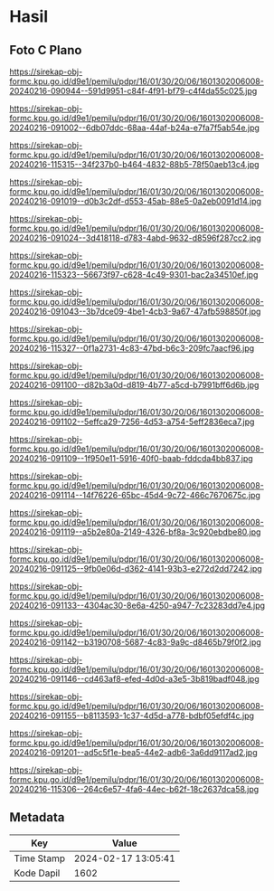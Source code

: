 # Hasil

## Foto C Plano

https://sirekap-obj-formc.kpu.go.id/d9e1/pemilu/pdpr/16/01/30/20/06/1601302006008-20240216-090944--591d9951-c84f-4f91-bf79-c4f4da55c025.jpg

https://sirekap-obj-formc.kpu.go.id/d9e1/pemilu/pdpr/16/01/30/20/06/1601302006008-20240216-091002--6db07ddc-68aa-44af-b24a-e7fa7f5ab54e.jpg

https://sirekap-obj-formc.kpu.go.id/d9e1/pemilu/pdpr/16/01/30/20/06/1601302006008-20240216-115315--34f237b0-b464-4832-88b5-78f50aeb13c4.jpg

https://sirekap-obj-formc.kpu.go.id/d9e1/pemilu/pdpr/16/01/30/20/06/1601302006008-20240216-091019--d0b3c2df-d553-45ab-88e5-0a2eb0091d14.jpg

https://sirekap-obj-formc.kpu.go.id/d9e1/pemilu/pdpr/16/01/30/20/06/1601302006008-20240216-091024--3d418118-d783-4abd-9632-d8596f287cc2.jpg

https://sirekap-obj-formc.kpu.go.id/d9e1/pemilu/pdpr/16/01/30/20/06/1601302006008-20240216-115323--56673f97-c628-4c49-9301-bac2a34510ef.jpg

https://sirekap-obj-formc.kpu.go.id/d9e1/pemilu/pdpr/16/01/30/20/06/1601302006008-20240216-091043--3b7dce09-4be1-4cb3-9a67-47afb598850f.jpg

https://sirekap-obj-formc.kpu.go.id/d9e1/pemilu/pdpr/16/01/30/20/06/1601302006008-20240216-115327--0f1a2731-4c83-47bd-b6c3-209fc7aacf96.jpg

https://sirekap-obj-formc.kpu.go.id/d9e1/pemilu/pdpr/16/01/30/20/06/1601302006008-20240216-091100--d82b3a0d-d819-4b77-a5cd-b7991bff6d6b.jpg

https://sirekap-obj-formc.kpu.go.id/d9e1/pemilu/pdpr/16/01/30/20/06/1601302006008-20240216-091102--5effca29-7256-4d53-a754-5eff2836eca7.jpg

https://sirekap-obj-formc.kpu.go.id/d9e1/pemilu/pdpr/16/01/30/20/06/1601302006008-20240216-091109--1f950e11-5916-40f0-baab-fddcda4bb837.jpg

https://sirekap-obj-formc.kpu.go.id/d9e1/pemilu/pdpr/16/01/30/20/06/1601302006008-20240216-091114--14f76226-65bc-45d4-9c72-466c7670675c.jpg

https://sirekap-obj-formc.kpu.go.id/d9e1/pemilu/pdpr/16/01/30/20/06/1601302006008-20240216-091119--a5b2e80a-2149-4326-bf8a-3c920ebdbe80.jpg

https://sirekap-obj-formc.kpu.go.id/d9e1/pemilu/pdpr/16/01/30/20/06/1601302006008-20240216-091125--9fb0e06d-d362-4141-93b3-e272d2dd7242.jpg

https://sirekap-obj-formc.kpu.go.id/d9e1/pemilu/pdpr/16/01/30/20/06/1601302006008-20240216-091133--4304ac30-8e6a-4250-a947-7c23283dd7e4.jpg

https://sirekap-obj-formc.kpu.go.id/d9e1/pemilu/pdpr/16/01/30/20/06/1601302006008-20240216-091142--b3190708-5687-4c83-9a9c-d8465b79f0f2.jpg

https://sirekap-obj-formc.kpu.go.id/d9e1/pemilu/pdpr/16/01/30/20/06/1601302006008-20240216-091146--cd463af8-efed-4d0d-a3e5-3b819badf048.jpg

https://sirekap-obj-formc.kpu.go.id/d9e1/pemilu/pdpr/16/01/30/20/06/1601302006008-20240216-091155--b8113593-1c37-4d5d-a778-bdbf05efdf4c.jpg

https://sirekap-obj-formc.kpu.go.id/d9e1/pemilu/pdpr/16/01/30/20/06/1601302006008-20240216-091201--ad5c5f1e-bea5-44e2-adb6-3a6dd9117ad2.jpg

https://sirekap-obj-formc.kpu.go.id/d9e1/pemilu/pdpr/16/01/30/20/06/1601302006008-20240216-115306--264c6e57-4fa6-44ec-b62f-18c2637dca58.jpg


## Metadata

| Key        | Value               |
| ---------- | ------------------- |
| Time Stamp | 2024-02-17 13:05:41 |
| Kode Dapil | 1602                |



